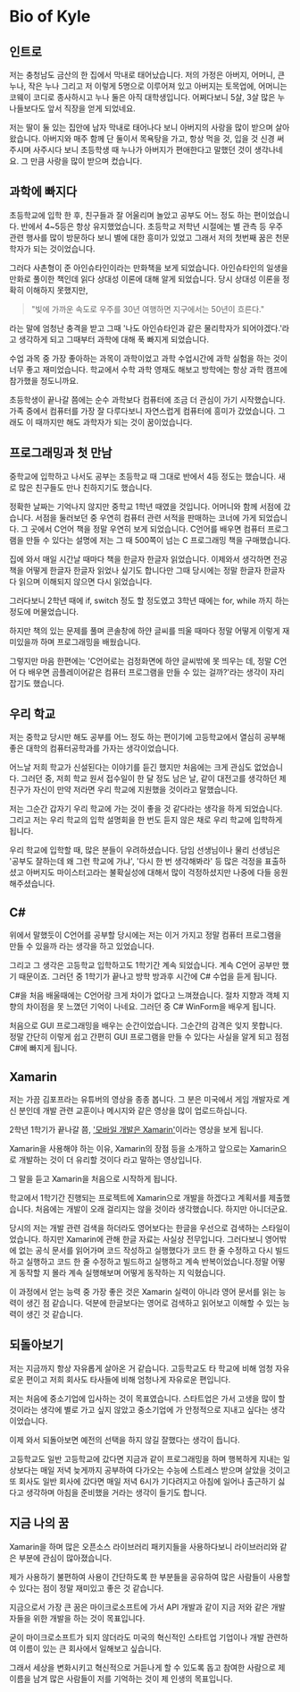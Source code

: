 # Bio of Kyle

## 인트로
저는 충청남도 금산의 한 집에서 막내로 태어났습니다. 저의 가정은 아버지, 어머니, 큰 누나, 작은 누나 그리고 저 이렇게 5명으로 이루어져 있고 아버지는 토목업에, 어머니는 코웨이 코디로 종사하시고 누나 둘은 아직 대학생입니다. 어쩌다보니 5살, 3살 많은 누나들보다도 앞서 직장을 얻게 되었네요.

저는 딸이 둘 있는 집안에 남자 막내로 태어나다 보니 아버지의 사랑을 많이 받으며 살아왔습니다. 아버지와 매주 함께 단 둘이서 목욕탕을 가고, 항상 먹을 것, 입을 것 신경 써주시며 사주시다 보니 초등학생 때 누나가 아버지가 편애한다고 말했던 것이 생각나네요. 그 만큼 사랑을 많이 받으며 컸습니다.

## 과학에 빠지다

초등학교에 입학 한 후, 친구들과 잘 어울리며 놀았고 공부도 어느 정도 하는 편이었습니다. 반에서 4~5등은 항상 유지했었습니다. 초등학교 저학년 시절에는 별 관측 등 우주 관련 행사를 많이 방문하다 보니 별에 대한 흥미가 있었고 그래서 저의 첫번째 꿈은 천문학자가 되는 것이었습니다. 

그러다 사촌형이 준 아인슈타인이라는 만화책을 보게 되었습니다. 아인슈타인의 일생을 만화로 풀이한 책인데 읽다 상대성 이론에 대해 알게 되었습니다. 당시 상대성 이론을 정확히 이해하지 못했지만,

> "빛에 가까운 속도로 우주를 30년 여행하면 지구에서는 50년이 흐른다."  

라는 말에 엄청난 충격을 받고 그때 '나도 아인슈타인과 같은 물리학자가 되어야겠다.'라고 생각하게 되고 그때부터 과학에 대해 푹 빠지게 되었습니다.

수업 과목 중 가장 좋아하는 과목이 과학이었고 과학 수업시간에 과학 실험을 하는 것이 너무 좋고 재미었습니다. 학교에서 수학 과학 영재도 해보고 방학에는 항상 과학 캠프에 참가했을 정도니까요.

초등학생이 끝나갈 쯤에는 순수 과학보다 컴퓨터에 조금 더 관심이 가기 시작했습니다. 가족 중에서 컴퓨터를 가장 잘 다루다보니 자연스럽게 컴퓨터에 흥미가 갔었습니다. 그래도 이 때까지만 해도 과학자가 되는 것이 꿈이었습니다.

## 프로그래밍과 첫 만남

중학교에 입학하고 나서도 공부는 초등학교 때 그대로 반에서 4등 정도는 했습니다. 새로 많은 친구들도 만나 친하지기도 했습니다.

정확한 날짜는 기억나지 않지만 중학교 1학년 때였을 것입니다. 어머니와 함께 서점에 갔습니다. 서점을 둘러보던 중 우연히 컴퓨터 관련 서적을 판매하는 코너에 가게 되었습니다. 그 곳에서 C언어 책을 정말 우연히 보게 되었습니다. C언어를 배우면 컴퓨터 프로그램을 만들 수 있다는 설명에 저는 그 때 500쪽이 넘는 C 프로그래밍 책을 구매했습니다.

집에 와서 매일 시간날 때마다 책을 한글자 한글자 읽었습니다. 이제와서 생각하면 전공책을 어떻게 한글자 한글자 읽었나 싶기도 합니다만 그때 당시에는 정말 한글자 한글자 다 읽으며 이해되지 않으면 다시 읽었습니다.

그러다보니 2학년 때에 if, switch 정도 할 정도였고 3학년 때에는 for, while 까지 하는 정도에 머물었습니다.

하지만 책의 있는 문제를 풀며 콘솔창에 하얀 글씨를 띄울 때마다 정말 어떻게 이렇게 재미있을까 하며 프로그래밍을 배웠습니다.

그렇지만 마음 한편에는 'C언어로는 검정화면에 하얀 글씨밖에 못 띄우는 데, 정말 C언어 다 배우면 곰플레이어같은 컴퓨터 프로그램을 만들 수 있는 걸까?'라는 생각이 자리 잡기도 했습니다.

## 우리 학교

저는 중학교 당시만 해도 공부를 어느 정도 하는 편이기에 고등학교에서 열심히 공부해 좋은 대학의 컴퓨터공학과를 가자는 생각이었습니다.

어느날 저희 학교가 신설된다는 이야기를 듣긴 했지만 처음에는 크게 관심도 없었습니다. 그러던 중, 저희 학교 원서 접수일이 한 달 정도 남은 날, 같이 대전고를 생각하던 제 친구가 자신이 만약 저라면 우리 학교에 지원했을 것이라고 말했습니다. 

저는 그순간 갑자기 우리 학교에 가는 것이 좋을 것 같다라는 생각을 하게 되었습니다. 그리고 저는 우리 학교의 입학 설명회을 한 번도 듣지 않은 채로 우리 학교에 입학하게 됩니다.

우리 학교에 입학할 때, 많은 분들이 우려하셨습니다. 담임 선생님이나 물리 선생님은 '공부도 잘하는데 왜 그런 학교에 가냐', '다시 한 번 생각해봐라' 등 많은 걱정을 표출하셨고 아버지도 마이스터고라는 불확실성에 대해서 많이 걱정하셨지만 나중에 다들 응원해주셨습니다.

## C#

위에서 말했듯이 C언어를 공부할 당시에는 저는 이거 가지고 정말 컴퓨터 프로그램을 만들 수 있을까 라는 생각을 하고 있었습니다.

그리고 그 생각은 고등학교 입학하고도 1학기간 계속 되었습니다. 계속 C언어 공부만 했기 때문이죠. 그러던 중 1학기가 끝나고 방학 방과후 시간에 C# 수업을 듣게 됩니다.

C#을 처음 배울때에는 C언어랑 크게 차이가 없다고 느껴졌습니다. 절차 지향과 객체 지향의 차이점을 못 느꼈던 기억이 나네요. 그러던 중 C# WinForm을 배우게 됩니다.

처음으로 GUI 프로그래밍을 배우는 순간이었습니다. 그순간의 감격은 잊지 못합니다. 정말 간단히 이렇게 쉽고 간편히 GUI 프로그램을 만들 수 있다는 사실을 알게 되고 점점 C#에 빠지게 됩니다.

## Xamarin

저는 가끔 김포프라는 유튜버의 영상을 종종 봅니다. 그 분은 미국에서 게임 개발자로 계신 분인데 개발 관련 교훈이나 메시지와 같은 영상을 많이 업로드하십니다.

2학년 1학기가 끝나갈 쯤, ['모바일 개발은 Xamarin'](https://youtu.be/m7ckPz-UwaQ)이라는 영상을 보게 됩니다.

Xamarin을 사용해야 하는 이유, Xamarin의 장점 등을 소개하고 앞으로는 Xamarin으로 개발하는 것이 더 유리할 것이다 라고 말하는 영상입니다.

그 말을 듣고 Xamarin을 처음으로 시작하게 됩니다.

학교에서 1학기간 진행되는 프로젝트에 Xamarin으로 개발을 하겠다고 계획서를 제출했습니다. 처음에는 개발이 오래 걸리지는 않을 것이라 생각했습니다. 하지만 아니더군요.

당시의 저는 개발 관련 검색을 하더라도 영어보다는 한글을 우선으로 검색하는 스타일이었습니다. 하지만 Xamarin에 관해 한글 자료는 사실상 전무입니다. 그러다보니 영어밖에 없는 공식 문서를 읽어가며 코드 작성하고 실행했다가 코드 한 줄 수정하고 다시 빌드하고 실행하고 코드 한 줄 수정하고 빌드하고 실행하고 계속 반복이었습니다.정말 어떻게 동작할 지 몰라 계속 실행해보며 어떻게 동작하는 지 익혔습니다. 

이 과정에서 얻는 능력 중 가장 좋은 것은 Xamarin 실력이 아니라 영어 문서를 읽는 능력이 생긴 점 같습니다. 덕분에 한글보다는 영어로 검색하고 읽어보고 이해할 수 있는 능력이 생긴 것 같습니다.

## 되돌아보기

저는 지금까지 항상 자유롭게 살아온 거 같습니다. 고등학교도 타 학교에 비해 엄청 자유로운 편이고 저희 회사도 타사들에 비해 엄청나게 자유로운 편입니다.

저는 처음에 중소기업에 입사하는 것이 목표였습니다. 스타트업은 가서 고생을 많이 할 것이라는 생각에 별로 가고 싶지 않았고 중소기업에 가 안정적으로 지내고 싶다는 생각이었습니다.

이제 와서 되돌아보면 예전의 선택을 하지 않길 잘했다는 생각이 듭니다. 

고등학교도 일반 고등학교에 갔다면 지금과 같이 프로그래밍을 하며 행복하게 지내는 일상보다는 매일 저녁 늦게까지 공부하여 다가오는 수능에 스트레스 받으며 살았을 것이고 또 회사도 일반 회사에 갔다면 매일 저녁 6시가 기다려지고 아침에 일어나 출근하기 싫다고 생각하며 아침을 준비했을 거라는 생각이 들기도 합니다.

## 지금 나의 꿈

Xamarin을 하며 많은 오픈소스 라이브러리 패키지들을 사용하다보니 라이브러리와 같은 부분에 관심이 많아졌습니다. 

제가 사용하기 불편하여 사용이 간단하도록 한 부분들을 공유하여 많은 사람들이 사용할 수 있다는 점이 정말 재미있고 좋은 것 같습니다.

지금으로서 가장 큰 꿈은 마이크로소프트에 가서 API 개발과 같이 지금 저와 같은 개발자들을 위한 개발을 하는 것이 목표입니다.

굳이 마이크로소프트가 되지 않더라도 미국의 혁신적인 스타트업 기업이나 개발 관련하여 이름이 있는 큰 회사에서 일해보고 싶습니다.

그래서 세상을 변화시키고 혁신적으로 거듣나게 할 수 있도록 돕고 참여한 사람으로 제 이름을 남겨 많은 사람들이 저를 기억하는 것이 제 인생의 목표입니다.